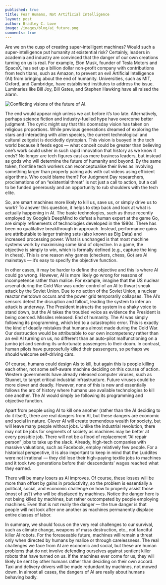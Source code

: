 ```yaml
---
published: true
title: Fear Humans, Not Artificial Intelligence
layout: post
author: Bradley C. Love
image: /images/blog/ai_future.png
comments: true
---
```



Are we on the cusp of creating super-intelligent machines? Would such a super-intelligence put humanity at existential risk? Certainly, leaders in academia and industry are convinced that the danger of our own creations turning on us is real. For example, Elon Musk, founder of Tesla Motors and SpaceX, has set up a billion dollar non-profit company with contributions from tech titans, such as Amazon, to prevent an evil Artificial Intelligence (AI) from bringing about the end of humanity. Universities, such as MIT, Oxford, and Cambridge, have established institutes to address the issue. Luminaries like Bill Joy, Bill Gates, and Stephen Hawking have all raised the alarm.

<img src = "{{ site.baseurl }}/images/blog/ai_future.png" title="Conflicting visions of the future of AI." class="u-max-full-width">

The end would appear nigh unless we act before it’s too late. Alternatively, perhaps science fiction and industry-fuelled hype have overcome better judgment. The cynic might say that this doomsday vision has taken on religious proportions. While previous generations dreamed of exploring the stars and interacting with alien species, the current technological and cultural zeitgeist is decidedly dystopian. This vision is buoyed in the tech world because it feeds egos — what conceit could be greater than believing one’s work could usher in such rapid innovation that history as we know it ends? No longer are tech figures cast as mere business leaders, but instead as gods who will determine the future of humanity and beyond. By the same token, frontline tech workers can reconceptualise their lives as involving something larger than properly pairing ads with cat videos using efficient algorithms. Who could blame them? For Judgment Day researchers, proclamations of an “existential threat” is not just a call to action, but a call to be funded generously and an opportunity to rub shoulders with the tech elite.

So, are smart machines more likely to kill us, save us, or simply drive us to work? To answer this question, it helps to step back and look at what is actually happening in AI. The basic technologies, such as those recently employed by Google’s DeepMind to defeat a human expert at the game Go, are simply refinements of technologies developed in the 1980s. There has been no qualitative breakthrough in approach. Instead, performance gains are attributable to larger training sets (also known as Big Data) and increased processing power. What is unchanged is that most machine systems work by maximising some kind of objective. In a game, the objective is simply to win, which is formally defined (e.g., capture the king in chess). This is one reason why games (checkers, chess, Go) are AI mainstays — it’s easy to specify the objective function.

In other cases, it may be harder to define the objective and this is where AI could go wrong. However, AI is more likely go wrong for reasons of incompetence rather than malice. For example, imagine that the US nuclear arsenal during the Cold War was under control of an AI to thwart sneak attack by the Soviet Union. Due to no action of the Soviet Union, a nuclear reactor meltdown occurs and the power grid temporarily collapses. The AI’s sensors detect the disruption and fallout, leading the system to infer an attack is underway. The President instructs the system in a shaky voice to stand down, but the AI takes the troubled voice as evidence the President is being coerced. Missiles released. End of humanity. The AI was simply following its programming, which led to a catastrophic error. This is exactly the kind of deadly mistakes that humans almost made during the Cold War. Our destruction would be attributable to our own incompetency rather than an evil AI turning on us, no different than an auto-pilot malfunctioning on a jumbo jet and sending its unfortunate passengers to their doom. In contrast, human pilots have purposefully killed their passengers, so perhaps we should welcome self-driving cars.

Of course, humans could design AIs to kill, but again this is people killing each other, not some self-aware machine deciding on this course of action. Western governments have already released computer viruses, such as Stuxnet, to target critical industrial infrastructure. Future viruses could be more clever and deadly. However, none of this is new and essentially follows the arc of history where humans use available technologies to kill one another. The AI would simply be following its programming and objective function.

Apart from people using AI to kill one another (rather than the AI deciding to do it itself), there are real dangers from AI, but these dangers are economic and social in nature. Clever AI will create tremendous wealth for society, but will leave many people without jobs. Unlike the industrial revolution, there may not be jobs for segments of society as machines may be better at every possible job. There will not be a flood of replacement “AI repair person” jobs to take up the slack. Already, high-tech companies with massive valuations, such as Facebook, employ relatively few people. For a historical perspective, it is also important to keep in mind that the Luddites were not irrational — they did lose their high-paying textile jobs to machines and it took two generations before their descendants’ wages reached what they earned.

There will be many losers as AI improves. Of course, these losses will be more than offset by gains in productivity, so the problem is essentially a political, social, and economic challenge on how to properly assist those (most of us?) who will be displaced by machines. Notice the danger here is not being killed by machines, but rather outcompeted by people employing machines. Even that is not really the danger — the true danger is that people will not look after one another as machines permanently displace entire classes of labor.

In summary, we should focus on the very real challenges to our survival, such as climate change, weapons of mass destruction, etc., not fanciful killer AI robots. For the foreseeable future, machines will remain a threat only when directed by humans by malice or through carelessness. The real challenges we face from AI are economic and social, but these are human problems that do not involve defending ourselves against sentient killer robots that have turned on us. If the machines ever come for us, they will likely be sent by other humans rather than deciding on their own accord. Taxi and delivery drivers will be made redundant by machines, not mowed down. In almost all cases, the dangers of AI are really about humans behaving badly.
